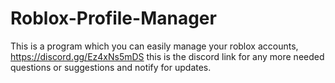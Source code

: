 # Roblox-Profile-Manager
This is a program which you can easily manage your roblox accounts, https://discord.gg/Ez4xNs5mDS this is the discord link for any more needed questions or suggestions and notify for updates.
